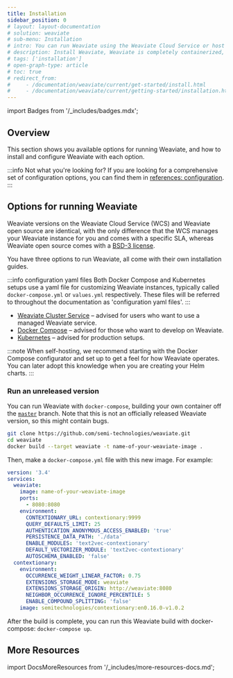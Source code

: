 ```yaml
---
title: Installation
sidebar_position: 0
# layout: layout-documentation
# solution: weaviate
# sub-menu: Installation
# intro: You can run Weaviate using the Weaviate Cloud Service or ​host it yourself. ​For self-hosted versions, ​Weaviate is completely containerized; you can use Docker Compose and/or Kubernetes to run it.
# description: Install Weaviate, Weaviate is completely containerized, you can use Docker Compose and/or Kubernetes to run it.
# tags: ['installation']
# open-graph-type: article
# toc: true
# redirect_from:
#     - /documentation/weaviate/current/get-started/install.html
#     - /documentation/weaviate/current/getting-started/installation.html
---
```

import Badges from '/_includes/badges.mdx';

<Badges/>

## Overview

This section shows you available options for running Weaviate, and how to install and configure Weaviate with each option. 

:::info Not what you're looking for?
If you are looking for a comprehensive set of configuration options, you can find them in [references: configuration](../configuration/index.md).
:::

## Options for running Weaviate

​Weaviate versions on the Weaviate Cloud Service (WCS) and Weaviate open source are identical, with the only difference that the WCS manages your Weaviate instance for you and comes with a specific SLA, whereas Weaviate open source comes with a [BSD-3 license](https://github.com/semi-technologies/weaviate/blob/master/LICENSE).

You have three options to run Weaviate, all come with their own installation guides. 

:::info configuration yaml files
Both Docker Compose and Kubernetes setups use a yaml file for customizing Weaviate instances, typically called `docker-compose.yml` or `values.yml` respectively. These files will be referred to throughout the documentation as 'configuration yaml files'.
:::

* [Weaviate Cluster Service](./weaviate-cloud-service.md) – advised for users who want to use a managed Weaviate service.
* [Docker Compose](./docker-compose.md) – advised for those who want to develop on Weaviate.
* [Kubernetes](./kubernetes.md) – advised for production setups.

:::note
When self-hosting, we recommend starting with the Docker Compose configurator and set up to get a feel for how Weaviate operates. You can later adopt this knowledge when you are creating your Helm charts.
:::

### Run an unreleased version

You can run Weaviate with `docker-compose`, building your own container off the [`master`](https://github.com/semi-technologies/weaviate) branch. Note that this is not an officially released Weaviate version, so this might contain bugs.

```sh
git clone https://github.com/semi-technologies/weaviate.git
cd weaviate
docker build --target weaviate -t name-of-your-weaviate-image .
```

Then, make a `docker-compose.yml` file with this new image. For example:

```yml
version: '3.4'
services:
  weaviate:
    image: name-of-your-weaviate-image
    ports:
      - 8080:8080
    environment:
      CONTEXTIONARY_URL: contextionary:9999
      QUERY_DEFAULTS_LIMIT: 25
      AUTHENTICATION_ANONYMOUS_ACCESS_ENABLED: 'true'
      PERSISTENCE_DATA_PATH: './data'
      ENABLE_MODULES: 'text2vec-contextionary'
      DEFAULT_VECTORIZER_MODULE: 'text2vec-contextionary'
      AUTOSCHEMA_ENABLED: 'false'
  contextionary:
    environment:
      OCCURRENCE_WEIGHT_LINEAR_FACTOR: 0.75
      EXTENSIONS_STORAGE_MODE: weaviate
      EXTENSIONS_STORAGE_ORIGIN: http://weaviate:8080
      NEIGHBOR_OCCURRENCE_IGNORE_PERCENTILE: 5
      ENABLE_COMPOUND_SPLITTING: 'false'
    image: semitechnologies/contextionary:en0.16.0-v1.0.2
```

After the build is complete, you can run this Weaviate build with docker-compose: `docker-compose up`. 

## More Resources

import DocsMoreResources from '/_includes/more-resources-docs.md';

<DocsMoreResources />